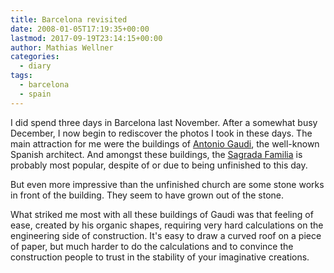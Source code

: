 ```yaml
---
title: Barcelona revisited
date: 2008-01-05T17:19:35+00:00
lastmod: 2017-09-19T23:14:15+00:00
author: Mathias Wellner
categories:
  - diary
tags:
  - barcelona
  - spain
---
```

I did spend three days in Barcelona last November. After a somewhat busy December, I now begin to rediscover the photos I took in these days. The main attraction for me were the buildings of [Antonio Gaudi](http://en.wikipedia.org/wiki/Gaudi), the well-known Spanish architect. And amongst these buildings, the [Sagrada Familia](http://en.wikipedia.org/wiki/Sagrada_Fam%C3%ADlia) is probably most popular, despite of or due to being unfinished to this day.

But even more impressive than the unfinished church are some stone works in front of the building. They seem to have grown out of the stone.

What striked me most with all these buildings of Gaudi was that feeling of ease, created by his organic shapes, requiring very hard calculations on the engineering side of construction. It's easy to draw a curved roof on a piece of paper, but much harder to do the calculations and to convince the construction people to trust in the stability of your imaginative creations. 